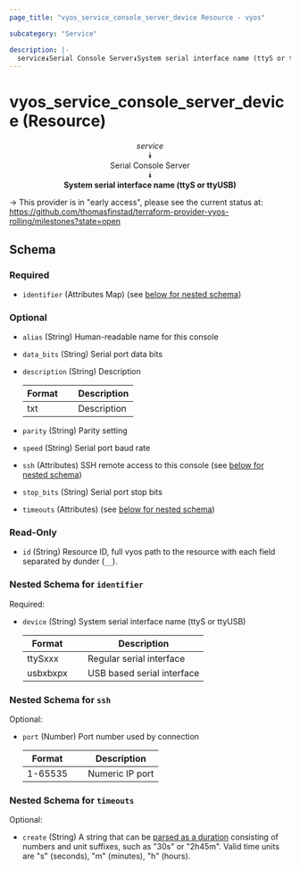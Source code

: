 ```yaml
---
page_title: "vyos_service_console_server_device Resource - vyos"

subcategory: "Service"

description: |- 
  service⯯Serial Console Server⯯System serial interface name (ttyS or ttyUSB)
---
```


# vyos_service_console_server_device (Resource)
<center>

*service*  
⯯  
Serial Console Server  
⯯  
**System serial interface name (ttyS or ttyUSB)**


</center>

-> This provider is in "early access", please see the current status at: https://github.com/thomasfinstad/terraform-provider-vyos-rolling/milestones?state=open

## Schema

### Required

- `identifier` (Attributes Map) (see [below for nested schema](#nestedatt--identifier))

### Optional

- `alias` (String) Human-readable name for this console
- `data_bits` (String) Serial port data bits
- `description` (String) Description

    |Format  &emsp;|Description  |
    |----------|---------------|
    |txt     &emsp;|Description  |
- `parity` (String) Parity setting
- `speed` (String) Serial port baud rate
- `ssh` (Attributes) SSH remote access to this console (see [below for nested schema](#nestedatt--ssh))
- `stop_bits` (String) Serial port stop bits
- `timeouts` (Attributes) (see [below for nested schema](#nestedatt--timeouts))

### Read-Only

- `id` (String) Resource ID, full vyos path to the resource with each field separated by dunder (`__`).

<a id="nestedatt--identifier"></a>
### Nested Schema for `identifier`

Required:

- `device` (String) System serial interface name (ttyS or ttyUSB)

    |Format    &emsp;|Description                 |
    |------------|------------------------------|
    |ttySxxx   &emsp;|Regular serial interface    |
    |usbxbxpx  &emsp;|USB based serial interface  |


<a id="nestedatt--ssh"></a>
### Nested Schema for `ssh`

Optional:

- `port` (Number) Port number used by connection

    |Format   &emsp;|Description      |
    |-----------|-------------------|
    |1-65535  &emsp;|Numeric IP port  |


<a id="nestedatt--timeouts"></a>
### Nested Schema for `timeouts`

Optional:

- `create` (String) A string that can be [parsed as a duration](https://pkg.go.dev/time#ParseDuration) consisting of numbers and unit suffixes, such as &#34;30s&#34; or &#34;2h45m&#34;. Valid time units are &#34;s&#34; (seconds), &#34;m&#34; (minutes), &#34;h&#34; (hours).  
